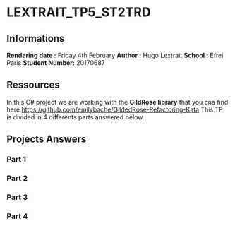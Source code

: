 # LEXTRAIT_TP5_ST2TRD

##  Informations ##

**Rendering date :** Friday 4th February
**Author :** Hugo Lextrait
**School :** Efrei Paris
**Student Number:** 20170687

## Ressources ##

In this C# project we are working with the **GildRose library** that you cna find here  https://github.com/emilybache/GildedRose-Refactoring-Kata 
This TP is divided in 4 differents parts answered below 

## Projects Answers ##

### Part 1 ###


### Part 2 ###


### Part 3 ###


### Part 4 ###


